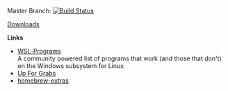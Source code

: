 Master Branch:
[![Build Status](https://travis-ci.org/theimpossibleastronaut/rmw.svg?branch=master)](https://travis-ci.org/theimpossibleastronaut/rmw)

[Downloads](https://github.com/theimpossibleastronaut/rmw/releases)

**Links**

* [WSL-Programs](https://github.com/ethanhs/WSL-Programs)<br />
A community powered list of programs that work (and those that don't) on the Windows subsystem for Linux 
* [Up For Grabs](http://up-for-grabs.net/)
* [homebrew-extras](https://github.com/theimpossibleastronaut/homebrew-extras)


